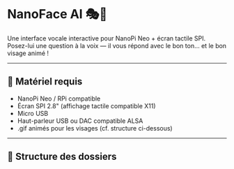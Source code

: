# NanoFace AI 🎭🧠

Une interface vocale interactive pour NanoPi Neo + écran tactile SPI.  
Posez-lui une question à la voix — il vous répond avec le bon ton… et le bon visage animé !

---

## 🔧 Matériel requis

- NanoPi Neo / RPi compatible
- Écran SPI 2.8" (affichage tactile compatible X11)
- Micro USB
- Haut-parleur USB ou DAC compatible ALSA
- .gif animés pour les visages (cf. structure ci-dessous)

---

## 📁 Structure des dossiers

